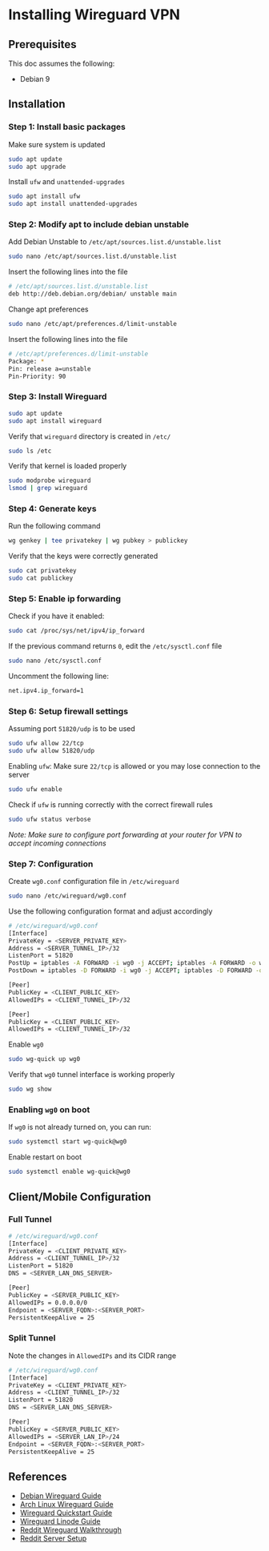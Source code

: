 # Installing Wireguard VPN

## Prerequisites

This doc assumes the following:

* Debian 9

## Installation

### Step 1: Install basic packages

Make sure system is updated

```bash
sudo apt update
sudo apt upgrade
```

Install `ufw` and `unattended-upgrades`

```bash
sudo apt install ufw
sudo apt install unattended-upgrades
```

### Step 2: Modify apt to include debian unstable

Add Debian Unstable to `/etc/apt/sources.list.d/unstable.list`

```bash
sudo nano /etc/apt/sources.list.d/unstable.list
```

Insert the following lines into the file

```bash
# /etc/apt/sources.list.d/unstable.list
deb http://deb.debian.org/debian/ unstable main
```

Change apt preferences

```bash
sudo nano /etc/apt/preferences.d/limit-unstable
```

Insert the following lines into the file

```bash
# /etc/apt/preferences.d/limit-unstable
Package: *
Pin: release a=unstable
Pin-Priority: 90
```

### Step 3: Install Wireguard

```bash
sudo apt update
sudo apt install wireguard
```

Verify that `wireguard` directory is created in `/etc/`

```bash
sudo ls /etc
```

Verify that kernel is loaded properly

```bash
sudo modprobe wireguard
lsmod | grep wireguard
```

### Step 4: Generate keys

Run the following command

```bash
wg genkey | tee privatekey | wg pubkey > publickey
```

Verify that the keys were correctly generated

```bash
sudo cat privatekey
sudo cat publickey
```

### Step 5: Enable ip forwarding

Check if you have it enabled:

```bash
sudo cat /proc/sys/net/ipv4/ip_forward
```

If the previous command returns `0`, edit the `/etc/sysctl.conf` file

```bash
sudo nano /etc/sysctl.conf
```

Uncomment the following line:

```bash
net.ipv4.ip_forward=1
```

### Step 6: Setup firewall settings

Assuming port `51820/udp` is to be used

```bash
sudo ufw allow 22/tcp
sudo ufw allow 51820/udp
```

Enabling `ufw`: Make sure `22/tcp` is allowed or you may lose connection to the server

```bash
sudo ufw enable
```

Check if `ufw` is running correctly with the correct firewall rules

```bash
sudo ufw status verbose
```

_Note: Make sure to configure port forwarding at your router for VPN to accept incoming connections_

### Step 7: Configuration

Create `wg0.conf` configuration file in `/etc/wireguard`

```bash
sudo nano /etc/wireguard/wg0.conf
```

Use the following configuration format and adjust accordingly

```bash
# /etc/wireguard/wg0.conf
[Interface]
PrivateKey = <SERVER_PRIVATE_KEY>
Address = <SERVER_TUNNEL_IP>/32
ListenPort = 51820
PostUp = iptables -A FORWARD -i wg0 -j ACCEPT; iptables -A FORWARD -o wg0 -j ACCEPT; iptables -t nat -A POSTROUTING -o eth0 -j MASQUERADE; ip6tables -A FORWARD -i wg0 -j ACCEPT; ip6tables -t nat -A POSTROUTING -o eth0 -j MASQUERADE
PostDown = iptables -D FORWARD -i wg0 -j ACCEPT; iptables -D FORWARD -o wg0 -j ACCEPT; iptables -t nat -D POSTROUTING -o eth0 -j MASQUERADE; ip6tables -D FORWARD -i wg0 -j ACCEPT; ip6tables -t nat -D POSTROUTING -o eth0 -j MASQUERADE

[Peer]
PublicKey = <CLIENT_PUBLIC_KEY>
AllowedIPs = <CLIENT_TUNNEL_IP>/32

[Peer]
PublicKey = <CLIENT_PUBLIC_KEY>
AllowedIPs = <CLIENT_TUNNEL_IP>/32
```

Enable `wg0`

```bash
sudo wg-quick up wg0
```

Verify that `wg0` tunnel interface is working properly

```bash
sudo wg show
```

### Enabling `wg0` on boot

If `wg0` is not already turned on, you can run:

```bash
sudo systemctl start wg-quick@wg0
```

Enable restart on boot

```bash
sudo systemctl enable wg-quick@wg0
```

## Client/Mobile Configuration

### Full Tunnel

```bash
# /etc/wireguard/wg0.conf
[Interface]
PrivateKey = <CLIENT_PRIVATE_KEY>
Address = <CLIENT_TUNNEL_IP>/32
ListenPort = 51820
DNS = <SERVER_LAN_DNS_SERVER>

[Peer]
PublicKey = <SERVER_PUBLIC_KEY>
AllowedIPs = 0.0.0.0/0
Endpoint = <SERVER_FQDN>:<SERVER_PORT>
PersistentKeepAlive = 25
```

### Split Tunnel

Note the changes in `AllowedIPs` and its CIDR range

```bash
# /etc/wireguard/wg0.conf
[Interface]
PrivateKey = <CLIENT_PRIVATE_KEY>
Address = <CLIENT_TUNNEL_IP>/32
ListenPort = 51820
DNS = <SERVER_LAN_DNS_SERVER>

[Peer]
PublicKey = <SERVER_PUBLIC_KEY>
AllowedIPs = <SERVER_LAN_IP>/24
Endpoint = <SERVER_FQDN>:<SERVER_PORT>
PersistentKeepAlive = 25
```

## References

* [Debian Wireguard Guide](https://wiki.debian.org/Wireguard)
* [Arch Linux Wireguard Guide](https://wiki.archlinux.org/index.php/WireGuard)
* [Wireguard Quickstart Guide](https://www.wireguard.com/quickstart/)
* [Wireguard Linode Guide](https://www.linode.com/docs/networking/vpn/set-up-wireguard-vpn-on-ubuntu/)
* [Reddit Wireguard Walkthrough](https://www.reddit.com/r/sysadmin/comments/9dime7/wireguard_vpn_walkthrough/)
* [Reddit Server Setup](https://www.reddit.com/r/WireGuard/comments/9hu6lv/wgquick_kills_internet/)

